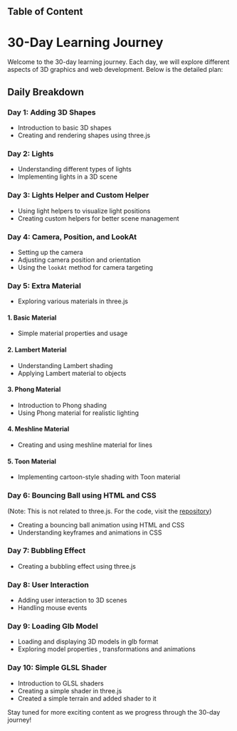## Table of Content
# 30-Day Learning Journey

Welcome to the 30-day learning journey. Each day, we will explore different aspects of 3D graphics and web development. Below is the detailed plan:

## Daily Breakdown

### **Day 1: Adding 3D Shapes**
- Introduction to basic 3D shapes
- Creating and rendering shapes using three.js

### **Day 2: Lights**
- Understanding different types of lights
- Implementing lights in a 3D scene

### **Day 3: Lights Helper and Custom Helper**
- Using light helpers to visualize light positions
- Creating custom helpers for better scene management

### **Day 4: Camera, Position, and LookAt**
- Setting up the camera
- Adjusting camera position and orientation
- Using the `lookAt` method for camera targeting

### **Day 5: Extra Material**
- Exploring various materials in three.js

#### **1. Basic Material**
- Simple material properties and usage

#### **2. Lambert Material**
- Understanding Lambert shading
- Applying Lambert material to objects

#### **3. Phong Material**
- Introduction to Phong shading
- Using Phong material for realistic lighting

#### **4. Meshline Material**
- Creating and using meshline material for lines

#### **5. Toon Material**
- Implementing cartoon-style shading with Toon material

### **Day 6: Bouncing Ball using HTML and CSS**
(Note: This is not related to three.js. For the code, visit the [repository](https://github.com/EV-OD/3d-css))
- Creating a bouncing ball animation using HTML and CSS
- Understanding keyframes and animations in CSS

### **Day 7: Bubbling Effect**
- Creating a bubbling effect using three.js

### **Day 8: User Interaction**
- Adding user interaction to 3D scenes
- Handling mouse events

### **Day 9: Loading Glb Model**
- Loading and displaying 3D models in glb format
- Exploring model properties , transformations and animations

### **Day 10: Simple GLSL Shader**
- Introduction to GLSL shaders
- Creating a simple shader in three.js
- Created a simple terrain and added shader to it

Stay tuned for more exciting content as we progress through the 30-day journey!
